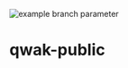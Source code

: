 ![example branch parameter](https://github.com/github/docs/actions/workflows/github-build-push.yml/badge.svg?branch=main)

# qwak-public
